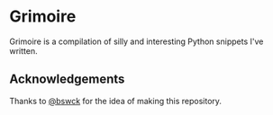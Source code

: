 # Grimoire

Grimoire is a compilation of silly and interesting Python snippets I've written.

## Acknowledgements

Thanks to [@bswck](https://github.com/bswck) for the idea of making this repository.
